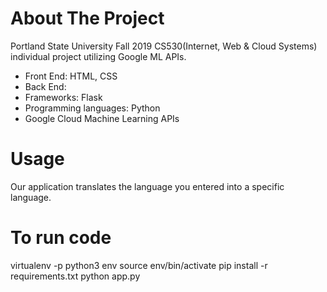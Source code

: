 # About The Project
Portland State University Fall 2019 CS530(Internet, Web & Cloud Systems) individual project utilizing Google ML APIs.
- Front End: HTML, CSS
- Back End:
 - Frameworks: Flask
 - Programming languages: Python
 - Google Cloud Machine Learning APIs
# Usage
Our application translates the language you entered into a specific language.
# To run code
virtualenv -p python3 env
source env/bin/activate
pip install -r requirements.txt
python app.py
